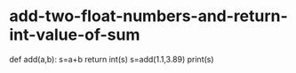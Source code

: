 # add-two-float-numbers-and-return-int-value-of-sum
def add(a,b):
    s=a+b
    return int(s)
s=add(1.1,3.89)
print(s)
